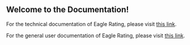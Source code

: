 ## **Welcome to the Documentation!**

For the technical documentation of Eagle Rating, please visit [this link](URL-for-technical-documentation).

For the general user documentation of Eagle Rating, please visit [this link](URL-for-general-users).
